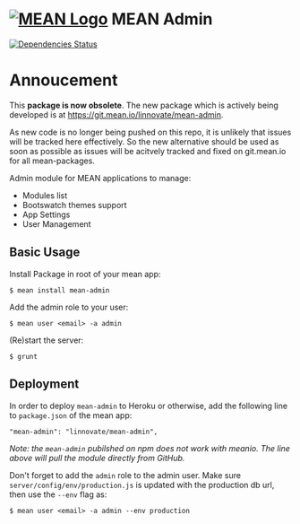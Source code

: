 # [![MEAN Logo](http://www.mean.io/img/logos/meanlogo.png)](http://mean.io/) MEAN Admin

[![Dependencies Status](https://david-dm.org/linnovate/mean-admin.png)](https://david-dm.org/linnovate/mean-admin)

# Annoucement

This **package is now obsolete**. The new package which is actively being developed is at https://git.mean.io/linnovate/mean-admin.

As new code is no longer being pushed on this repo, it is unlikely that issues will be tracked here effectively. So the new alternative should be used as soon as possible as issues will be acitvely tracked and fixed on git.mean.io for all mean-packages. 

Admin module for MEAN applications to manage:

- Modules list
- Bootswatch themes support
- App Settings
- User Management

## Basic Usage

  Install Package in root of your mean app:

    $ mean install mean-admin

  Add the admin role to your user:

    $ mean user <email> -a admin

  (Re)start the server:

    $ grunt

## Deployment

In order to deploy `mean-admin` to Heroku or otherwise, add the following line to `package.json` of the mean app:

    "mean-admin": "linnovate/mean-admin",

_Note: the `mean-admin` pubilshed on npm does not work with meanio. The line above will pull the module directly from GitHub._

Don't forget to add the `admin` role to the admin user. Make sure `server/config/env/production.js` is updated with the production db url, then use the `--env` flag as:

    $ mean user <email> -a admin --env production
